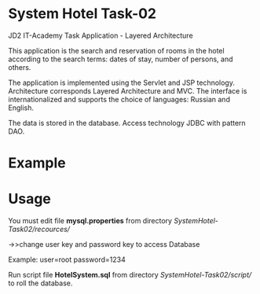 # System Hotel Task-02
JD2 IT-Academy Task Application - Layered Architecture

This application is the search and reservation of rooms in the hotel according
 to the search terms: dates of stay, number of persons, and others.
 
 The application is implemented using the Servlet and JSP technology. 
 Architecture corresponds Layered Architecture and MVC.
 The interface is internationalized and supports the choice of languages: Russian and English.
 
 The data is stored in the database. Access technology JDBC with pattern DAO.
 

 # Example
 
 
  # Usage
 You must edit file **mysql.properties** from directory _SystemHotel-Task02/recources/_
          
   ->>change user key and password key to access Database
  
 Example:
 user=root
 password=1234
 
 Run script file **HotelSystem.sql** from directory _SystemHotel-Task02/script/_
to roll the database.
 
